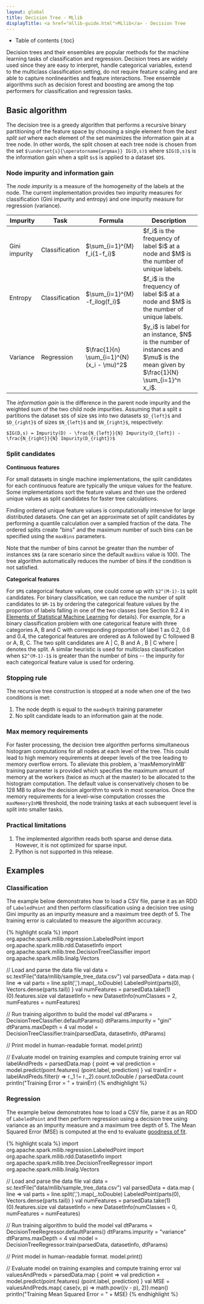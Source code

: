 ```yaml
---
layout: global
title: Decision Tree - MLlib
displayTitle: <a href="mllib-guide.html">MLlib</a> - Decision Tree
---
```


* Table of contents
{:toc}

Decision trees and their ensembles are popular methods for the machine learning tasks of
classification and regression. Decision trees are widely used since they are easy to interpret,
handle categorical variables, extend to the multiclass classification setting, do not require
feature scaling and are able to capture nonlinearities and feature interactions. Tree ensemble
algorithms such as decision forest and boosting are among the top performers for classification and
regression tasks.

## Basic algorithm

The decision tree is a greedy algorithm that performs a recursive binary partitioning of the feature
space by choosing a single element from the *best split set* where each element of the set maximizes
the information gain at a tree node. In other words, the split chosen at each tree node is chosen
from the set `$\underset{s}{\operatorname{argmax}} IG(D,s)$` where `$IG(D,s)$` is the information
gain when a split `$s$` is applied to a dataset `$D$`.

### Node impurity and information gain

The *node impurity* is a measure of the homogeneity of the labels at the node. The current
implementation provides two impurity measures for classification (Gini impurity and entropy) and one
impurity measure for regression (variance).

<table class="table">
  <thead>
    <tr><th>Impurity</th><th>Task</th><th>Formula</th><th>Description</th></tr>
  </thead>
  <tbody>
    <tr>
      <td>Gini impurity</td>
	  <td>Classification</td>
	  <td>$\sum_{i=1}^{M} f_i(1-f_i)$</td><td>$f_i$ is the frequency of label $i$ at a node and $M$ is the number of unique labels.</td>
    </tr>
    <tr>
      <td>Entropy</td>
	  <td>Classification</td>
	  <td>$\sum_{i=1}^{M} -f_ilog(f_i)$</td><td>$f_i$ is the frequency of label $i$ at a node and $M$ is the number of unique labels.</td>
    </tr>
    <tr>
      <td>Variance</td>
	  <td>Regression</td>
     <td>$\frac{1}{n} \sum_{i=1}^{N} (x_i - \mu)^2$</td><td>$y_i$ is label for an instance,
	  $N$ is the number of instances and $\mu$ is the mean given by $\frac{1}{N} \sum_{i=1}^n x_i$.</td>
    </tr>
  </tbody>
</table>

The *information gain* is the difference in the parent node impurity and the weighted sum of the two
child node impurities. Assuming that a split $s$ partitions the dataset `$D$` of size `$N$` into two
datasets `$D_{left}$` and `$D_{right}$` of sizes `$N_{left}$` and `$N_{right}$`, respectively:

`$IG(D,s) = Impurity(D) - \frac{N_{left}}{N} Impurity(D_{left}) - \frac{N_{right}}{N} Impurity(D_{right})$`

### Split candidates

**Continuous features**

For small datasets in single machine implementations, the split candidates for each continuous
feature are typically the unique values for the feature. Some implementations sort the feature
values and then use the ordered unique values as split candidates for faster tree calculations.

Finding ordered unique feature values is computationally intensive for large distributed
datasets. One can get an approximate set of split candidates by performing a quantile calculation
over a sampled fraction of the data. The ordered splits create "bins" and the maximum number of such
bins can be specified using the `maxBins` parameters.

Note that the number of bins cannot be greater than the number of instances `$N$` (a rare scenario
since the default `maxBins` value is 100). The tree algorithm automatically reduces the number of
bins if the condition is not satisfied.

**Categorical features**

For `$M$` categorical feature values, one could come up with `$2^(M-1)-1$` split candidates. For
binary classification, we can reduce the number of split candidates to `$M-1$` by ordering the
categorical feature values by the proportion of labels falling in one of the two classes (see
Section 9.2.4 in
[Elements of Statistical Machine Learning](http://statweb.stanford.edu/~tibs/ElemStatLearn/) for
details). For example, for a binary classification problem with one categorical feature with three
categories A, B and C with corresponding proportion of label 1 as 0.2, 0.6 and 0.4, the categorical
features are ordered as A followed by C followed B or A, B, C. The two split candidates are A \| C, B
and A , B \| C where \| denotes the split. A similar heuristic is used for multiclass classification
when `$2^(M-1)-1$` is greater than the number of bins -- the impurity for each categorical feature value
is used for ordering.

### Stopping rule

The recursive tree construction is stopped at a node when one of the two conditions is met:

1. The node depth is equal to the `maxDepth` training parameter
2. No split candidate leads to an information gain at the node.

### Max memory requirements

For faster processing, the decision tree algorithm performs simultaneous histogram computations for all nodes at each level of the tree. This could lead to high memory requirements at deeper levels of the tree leading to memory overflow errors. To alleviate this problem, a 'maxMemoryInMB' training parameter is provided which specifies the maximum amount of memory at the workers (twice as much at the master) to be allocated to the histogram computation. The default value is conservatively chosen to be 128 MB to allow the decision algorithm to work in most scenarios. Once the memory requirements for a level-wise computation crosses the `maxMemoryInMB` threshold, the node training tasks at each subsequent level is split into smaller tasks.

### Practical limitations

1. The implemented algorithm reads both sparse and dense data. However, it is not optimized for sparse input.
2. Python is not supported in this release.

## Examples

### Classification

The example below demonstrates how to load a CSV file, parse it as an RDD of `LabeledPoint` and then
perform classification using a decision tree using Gini impurity as an impurity measure and a
maximum tree depth of 5. The training error is calculated to measure the algorithm accuracy.

<div class="codetabs">
<div data-lang="scala">
{% highlight scala %}
import org.apache.spark.mllib.regression.LabeledPoint
import org.apache.spark.mllib.rdd.DatasetInfo
import org.apache.spark.mllib.tree.DecisionTreeClassifier
import org.apache.spark.mllib.linalg.Vectors

// Load and parse the data file
val data = sc.textFile("data/mllib/sample_tree_data.csv")
val parsedData = data.map { line =>
  val parts = line.split(',').map(_.toDouble)
  LabeledPoint(parts(0), Vectors.dense(parts.tail))
}
val numFeatures = parsedData.take(1)(0).features.size
val datasetInfo = new DatasetInfo(numClasses = 2, numFeatures = numFeatures)

// Run training algorithm to build the model
val dtParams = DecisionTreeClassifier.defaultParams()
dtParams.impurity = "gini"
dtParams.maxDepth = 4
val model = DecisionTreeClassifier.train(parsedData, datasetInfo, dtParams)

// Print model in human-readable format.
model.print()

// Evaluate model on training examples and compute training error
val labelAndPreds = parsedData.map { point =>
  val prediction = model.predict(point.features)
  (point.label, prediction)
}
val trainErr = labelAndPreds.filter(r => r._1 != r._2).count.toDouble / parsedData.count
println("Training Error = " + trainErr)
{% endhighlight %}
</div>
</div>

### Regression

The example below demonstrates how to load a CSV file, parse it as an RDD of `LabeledPoint` and then
perform regression using a decision tree using variance as an impurity measure and a maximum tree
depth of 5. The Mean Squared Error (MSE) is computed at the end to evaluate
[goodness of fit](http://en.wikipedia.org/wiki/Goodness_of_fit).

<div class="codetabs">
<div data-lang="scala">
{% highlight scala %}
import org.apache.spark.mllib.regression.LabeledPoint
import org.apache.spark.mllib.rdd.DatasetInfo
import org.apache.spark.mllib.tree.DecisionTreeRegressor
import org.apache.spark.mllib.linalg.Vectors

// Load and parse the data file
val data = sc.textFile("data/mllib/sample_tree_data.csv")
val parsedData = data.map { line =>
  val parts = line.split(',').map(_.toDouble)
  LabeledPoint(parts(0), Vectors.dense(parts.tail))
}
val numFeatures = parsedData.take(1)(0).features.size
val datasetInfo = new DatasetInfo(numClasses = 0, numFeatures = numFeatures)

// Run training algorithm to build the model
val dtParams = DecisionTreeRegressor.defaultParams()
dtParams.impurity = "variance"
dtParams.maxDepth = 4
val model = DecisionTreeRegressor.train(parsedData, datasetInfo, dtParams)

// Print model in human-readable format.
model.print()

// Evaluate model on training examples and compute training error
val valuesAndPreds = parsedData.map { point =>
  val prediction = model.predict(point.features)
  (point.label, prediction)
}
val MSE = valuesAndPreds.map{ case(v, p) => math.pow((v - p), 2)}.mean()
println("Training Mean Squared Error = " + MSE)
{% endhighlight %}
</div>
</div>
